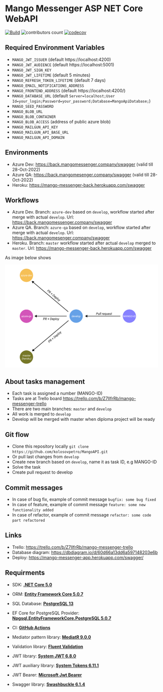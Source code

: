 # Mango Messenger ASP NET Core WebAPI

[![Build](https://github.com/MangoInstantMessenger/MangoMessengerAPI/actions/workflows/build.yml/badge.svg)](https://github.com/MangoInstantMessenger/MangoMessengerAPI/actions/workflows/build.yml/badge.svg)
![contributors count](https://img.shields.io/github/contributors/MangoInstantMessenger/MangoMessengerAPI)
[![codecov](https://codecov.io/gh/MangoInstantMessenger/MangoMessengerAPI/branch/develop/graph/badge.svg?token=J4P0TD9Q1Q)](https://codecov.io/gh/MangoInstantMessenger/MangoMessengerAPI)

## Required Environment Variables

- `MANGO_JWT_ISSUER`   (default https://localhost:4200)
- `MANGO_JWT_AUDIENCE` (default https://localhost:5001)
- `MANGO_JWT_SIGN_KEY`
- `MANGO_JWT_LIFETIME`           (default 5 minutes)
- `MANGO_REFRESH_TOKEN_LIFETIME` (default 7 days)
- `MANGO_EMAIL_NOTIFICATIONS_ADDRESS`
- `MANGO_FRONTEND_ADDRESS` (default https://localhost:4200/)
- `MANGO_DATABASE_URL`     (default `Server=localhost;User Id=your_login;Password=your_password;Database=MangoApiDatabase;`)
- `MANGO_SEED_PASSWORD`
- `MANGO_BLOB_URL`
- `MANGO_BLOB_CONTAINER`
- `MANGO_BLOB_ACCESS` (address of public azure blob)
- `MANGO_MAILGUN_API_KEY`
- `MANGO_MAILGUN_API_BASE_URL`
- `MANGO_MAILGUN_API_DOMAIN`

## Environments

- Azure Dev: https://back.mangomessenger.company/swagger (valid till 28-Oct-2022)
- Azure QA: https://back.mangomesenger.company/swagger (valid till 28-Oct-2022)
- Heroku: https://mango-messenger-back.herokuapp.com/swagger

## Workflows

- Azure Dev. Branch: `azure-dev` based on `develop`, workflow started after merge with actual `develop`. Url: https://back.mangomessenger.company/swagger
- Azure QA. Branch: `azure-qa` based on `develop`, workflow started after merge with actual `develop`. Url: https://back.mangomesenger.company/swagger
- Heroku. Branch: `master` workflow started after actual `develop` merged to `master`. Url: https://mango-messenger-back.herokuapp.com/swagger

As image below shows

![Environments](Environments-Back.jpg?raw=true)

## About tasks management
- Each task is assigned a number (MANGO-ID)
- Tasks are at Trello board https://trello.com/b/Z7IlfrRb/mango-messenger-trello
- There are two main branches: `master` and `develop`
- All work is merged to `develop`
- Develop will be merged with master when diploma project will be ready

## Git flow
  - Clone this repository locally `git clone https://github.com/kolosovpetro/MangoAPI.git`
  - Or pull last changes from `develop`
  - Create new branch based on `develop`, name it as task ID, e.g MANGO-ID
  - Solve the task
  - Create pull request to develop
  
## Commit messages
- In case of bug fix, example of commit message `bugfix: some bug fixed`
- In case of feature, example of commit message `feature: some new functionality added`
- In case of refactor, example of commit message `refactor: some code part refactored`

## Links
- Trello: https://trello.com/b/Z7IlfrRb/mango-messenger-trello
- Database diagram: https://dbdiagram.io/d/60d66a13dd6a597148203e6b
- Deploy: https://mango-messenger-app.herokuapp.com/swagger/

## Requirments

- SDK: **[.NET Core 5.0](https://dotnet.microsoft.com/download/dotnet/5.0)**

- ORM: **[Entity Framework Core 5.0.7](https://www.nuget.org/packages/Microsoft.EntityFrameworkCore/5.0.7?_src=template)**

- SQL Database: **[PostgreSQL 13](https://www.postgresql.org/)**

- EF Core for PostgreSQL Provider: **[Npgsql.EntityFrameworkCore.PostgreSQL 5.0.7](https://www.nuget.org/packages/Npgsql.EntityFrameworkCore.PostgreSQL/5.0.7?_src=template)**

- CI: **[GitHub Actions](https://docs.github.com/en/actions)**

- Mediator pattern library: **[MediatR 9.0.0](https://www.nuget.org/packages/MediatR/9.0.0?_src=template)**

- Validation library: **[Fluent Validation](https://www.nuget.org/packages/FluentValidation/10.2.3?_src=template)**

- JWT library: **[System JWT 6.8.0](https://www.nuget.org/packages/System.IdentityModel.Tokens.Jwt)**

- JWT auxiliary library: **[System Tokens 6.11.1](https://www.nuget.org/packages/System.IdentityModel.Tokens)**

- JWT Bearer: **[Microsoft Jwt Bearer](https://www.nuget.org/packages/Microsoft.AspNetCore.Authentication.JwtBearer/5.0.7?_src=template)**

- Swagger library: **[Swashbuckle 6.1.4](https://www.nuget.org/packages/Swashbuckle.AspNetCore/5.6.3?_src=template)**
